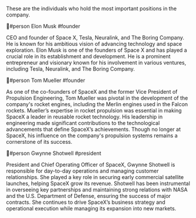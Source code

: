   These are the individuals who hold the most important positions in the company.

👤#person Elon Musk #founder

CEO and founder of Space X, Tesla, Neuralink, and The Boring Company. He is known for his ambitious vision of advancing technology and space exploration. Elon Musk is one of the founders of Space X and has played a crucial role in its establishment and development. He is a prominent entrepreneur and visionary known for his involvement in various ventures, including Tesla, Neuralink, and The Boring Company.

👤#person Tom Mueller #founder

As one of the co-founders of SpaceX and the former Vice President of Propulsion Engineering, Tom Mueller was pivotal in the development of the company's rocket engines, including the Merlin engines used in the Falcon rockets. Mueller’s expertise in rocket propulsion was essential in making SpaceX a leader in reusable rocket technology. His leadership in engineering made significant contributions to the technological advancements that define SpaceX’s achievements. Though no longer at SpaceX, his influence on the company's propulsion systems remains a cornerstone of its success.

👤#person Gwynne Shotwell #president

President and Chief Operating Officer of SpaceX, Gwynne Shotwell is responsible for day-to-day operations and managing customer relationships. She played a key role in securing early commercial satellite launches, helping SpaceX grow its revenue. Shotwell has been instrumental in overseeing key partnerships and maintaining strong relations with NASA and the U.S. Department of Defense, ensuring the success of major contracts. She continues to drive SpaceX’s business strategy and operational execution while managing its expansion into new markets.

